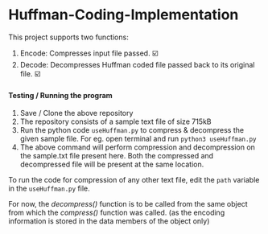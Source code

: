 # Huffman-Coding-Implementation
This project supports two functions: 
1) Encode: Compresses input file passed. 	:ballot_box_with_check:
2) Decode: Decompresses Huffman coded file passed back to its original file.	:ballot_box_with_check:



#### Testing / Running the program

1. Save / Clone the above repository
2. The repository consists of a sample text file of size 715kB
3. Run the python code `useHuffman.py` to compress & decompress the given sample file. For eg. open terminal and run `python3 useHuffman.py`
4. The above command will perform compression and decompression on the sample.txt file present here. Both the compressed and decompressed file will be present at the same location.


To run the code for compression of any other text file, edit the `path` variable in the `useHuffman.py` file.


For now, the *decompress()* function is to be called from the same object from which the *compress()* function was called. (as the encoding information is stored in the data members of the object only) 

